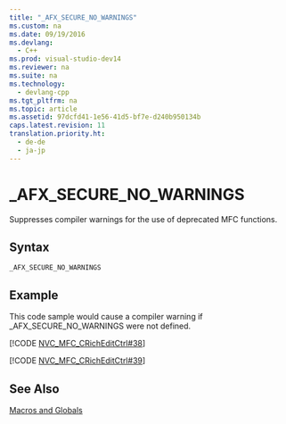 ```yaml
---
title: "_AFX_SECURE_NO_WARNINGS"
ms.custom: na
ms.date: 09/19/2016
ms.devlang: 
  - C++
ms.prod: visual-studio-dev14
ms.reviewer: na
ms.suite: na
ms.technology: 
  - devlang-cpp
ms.tgt_pltfrm: na
ms.topic: article
ms.assetid: 97dcfd41-1e56-41d5-bf7e-d240b950134b
caps.latest.revision: 11
translation.priority.ht: 
  - de-de
  - ja-jp
---
```

# _AFX_SECURE_NO_WARNINGS
Suppresses compiler warnings for the use of deprecated MFC functions.  
  
## Syntax  
  
```  
_AFX_SECURE_NO_WARNINGS  
```  
  
## Example  
 This code sample would cause a compiler warning if _AFX_SECURE_NO_WARNINGS were not defined.  
  
 [!CODE [NVC_MFC_CRichEditCtrl#38](../CodeSnippet/VS_Snippets_Cpp/NVC_MFC_CRichEditCtrl#38)]  
  
 [!CODE [NVC_MFC_CRichEditCtrl#39](../CodeSnippet/VS_Snippets_Cpp/NVC_MFC_CRichEditCtrl#39)]  
  
## See Also  
 [Macros and Globals](../vs140/MFC-Macros-and-Globals.md)